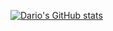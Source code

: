 [![Dario's GitHub stats](https://github-readme-stats.vercel.app/api?username=dario-github)](https://github.com/anuraghazra/github-readme-stats)

